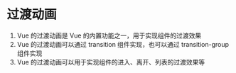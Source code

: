 # 过渡动画

1. Vue 的过渡动画是 Vue 的内置功能之一，用于实现组件的过渡效果
2. Vue 的过渡动画可以通过 transition 组件实现，也可以通过 transition-group 组件实现
3. Vue 的过渡动画可以用于实现组件的进入、离开、列表的过渡效果等
